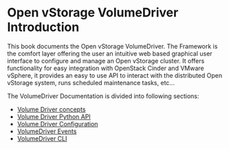 # Open vStorage VolumeDriver Introduction
This book documents the Open vStorage VolumeDriver. The Framework is the comfort layer offering the user an intuitive web based graphical user interface to configure and manage an Open vStorage cluster. It offers functionality for easy integration with OpenStack Cinder and VMware vSphere, it provides an easy to use API to interact with the distributed Open vStorage system, runs scheduled maintenance tasks, etc...

The VolumeDriver Documentation is divided into following sections:
* [Volume Driver concepts](docs/pythonapi.md)
* [Volume Driver Python API](docs/pythonapi.md)
* [Volume Driver Configuration](docs/config.md)
* [VolumeDriver Events](docs/events.md)
* [VolumeDriver CLI](docs/volumedriver_fs_cli.md)